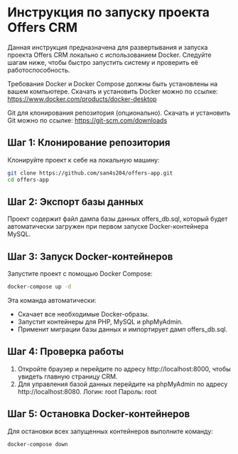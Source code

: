 # Инструкция по запуску проекта Offers CRM
Данная инструкция предназначена для развертывания и запуска проекта Offers CRM локально с использованием Docker. Следуйте шагам ниже, чтобы быстро запустить систему и проверить её работоспособность.

Требования
Docker и Docker Compose должны быть установлены на вашем компьютере.
Скачать и установить Docker можно по ссылке: https://www.docker.com/products/docker-desktop

Git для клонирования репозитория (опционально).
Скачать и установить Git можно по ссылке: https://git-scm.com/downloads

## Шаг 1: Клонирование репозитория
Клонируйте проект к себе на локальную машину:
```bash
git clone https://github.com/san4s204/offers-app.git
cd offers-app
```

## Шаг 2: Экспорт базы данных

Проект содержит файл дампа базы данных offers_db.sql, который будет автоматически загружен при первом запуске Docker-контейнера MySQL.

## Шаг 3: Запуск Docker-контейнеров

Запустите проект с помощью Docker Compose:
```bash
docker-compose up -d
```

Эта команда автоматически:

* Скачает все необходимые Docker-образы.
* Запустит контейнеры для PHP, MySQL и phpMyAdmin.
* Применит миграции базы данных и импортирует дамп offers_db.sql.

## Шаг 4: Проверка работы

1. Откройте браузер и перейдите по адресу http://localhost:8000, чтобы увидеть главную страницу CRM.
2. Для управления базой данных перейдите на phpMyAdmin по адресу http://localhost:8080.
Логин: root
Пароль: root

## Шаг 5: Остановка Docker-контейнеров

Для остановки всех запущенных контейнеров выполните команду:
```bash
docker-compose down
```
